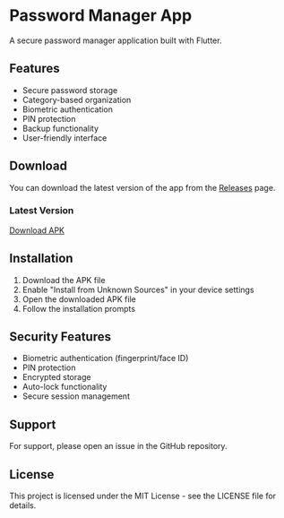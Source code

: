 # Password Manager App

A secure password manager application built with Flutter.

## Features

- Secure password storage
- Category-based organization
- Biometric authentication
- PIN protection
- Backup functionality
- User-friendly interface

## Download

You can download the latest version of the app from the [Releases](https://github.com/yourusername/store_password/releases) page.

### Latest Version
[Download APK](https://github.com/yourusername/store_password/releases/latest/download/app-release.apk)

## Installation

1. Download the APK file
2. Enable "Install from Unknown Sources" in your device settings
3. Open the downloaded APK file
4. Follow the installation prompts

## Security Features

- Biometric authentication (fingerprint/face ID)
- PIN protection
- Encrypted storage
- Auto-lock functionality
- Secure session management

## Support

For support, please open an issue in the GitHub repository.

## License

This project is licensed under the MIT License - see the LICENSE file for details.

